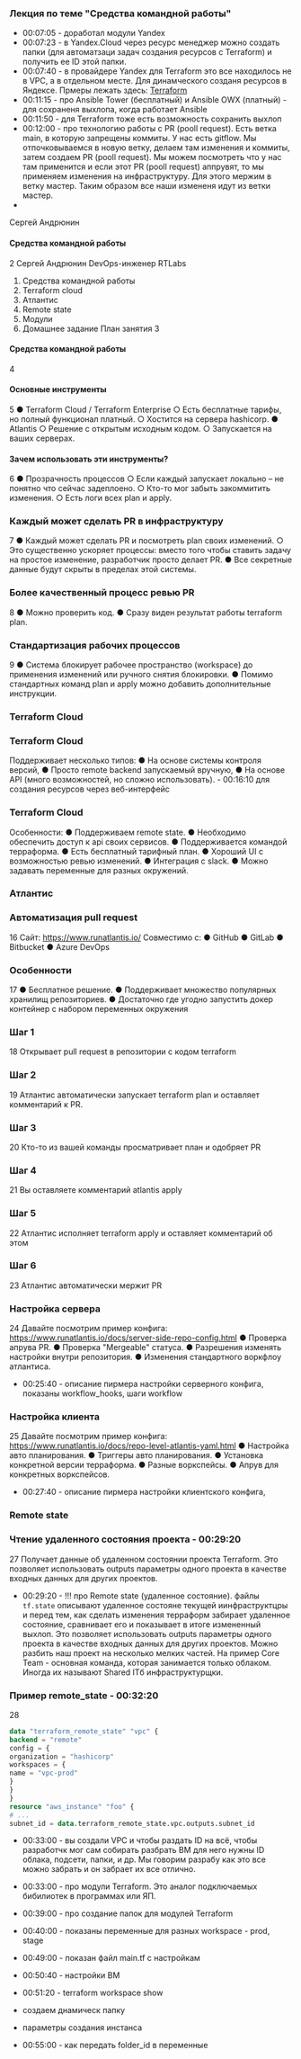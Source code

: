 ### Лекция по теме "Средства командной работы"

- 00:07:05 - доработал модули Yandex
- 00:07:23 - в Yandex.Cloud через ресурс менеджер можно создать папки (для автоматзаци задач создания ресурсов с Terraform) и получить ее ID этой папки. 
- 00:07:40 - в провайдере Yandex для Terraform это все находилось не в VPC, а в отдельном месте. Для динамческого созданя ресурсов в Яндексе. Прмеры лежать здесь: [Terraform](https://gitlab.com/k11s-os/infrastructure-as-code/-/tree/main/) 
- 00:11:15 - про Ansible Tower (бесплатный)  и Ansible OWX (платный) - для сохраненя выхлопа, когда работает Ansible
- 00:11:50 - для Terraform тоже есть возможность сохранить выхлоп
- 00:12:00 - про технологию работы с PR (pooll request). Есть ветка main, в которую запрещены коммиты. У нас есть gitflow. Мы отпочковываемся в новую ветку, делаем там изменения и коммиты, затем создаем PR (pooll request). Мы можем посмотреть что у нас там применится и если этот PR (pooll request) аппрувят, то мы применяем изменения на инфраструктуру. Для этого мержим в ветку мастер. Таким образом все наши измененя идут из ветки мастер.
- 

Сергей
Андрюнин
#### Средства командной работы
2
Сергей Андрюнин
DevOps-инженер
RTLabs
1. Средства командной работы
2. Terraform cloud
3. Атлантис
4. Remote state
5. Модули
6. Домашнее задание
План занятия
3

#### Средства командной работы
4

#### Основные инструменты
5
● Terraform Cloud / Terraform Enterprise
○ Есть бесплатные тарифы, но полный функционал платный.
○ Хостится на сервера hashicorp.
● Atlantis
○ Решение с открытым исходным кодом.
○ Запускается на ваших серверах.

#### Зачем использовать эти инструменты?
6
● Прозрачность процессов
○ Если каждый запускает локально – не понятно что сейчас
задеплоено.
○ Кто-то мог забыть закоммитить изменения.
○ Есть логи всех plan и apply.

### Каждый может сделать PR в инфраструктуру
7
● Каждый может сделать PR и посмотреть plan своих изменений.
○ Это существенно ускоряет процессы: вместо того чтобы
ставить задачу на простое изменение, разработчик просто
делает PR.
● Все секретные данные будут скрыты в пределах этой системы.

### Более качественный процесс ревью PR
8
● Можно проверить код.
● Сразу виден результат работы terraform plan.

### Стандартизация рабочих процессов
9
● Система блокирует рабочее пространство (workspace) до
применения изменений или ручного снятия блокировки.
● Помимо стандартных команд plan и apply можно добавить
дополнительные инструкции.

### Terraform Cloud
### Terraform Cloud
Поддерживает несколько типов:
● На основе системы контроля версий,
● Просто remote backend запускаемый вручную,
● На основе API (много возможностей, но сложно использовать). - 00:16:10 для создания ресурсов через веб-интерфейс

### Terraform Cloud
Особенности:
● Поддерживаем remote state.
● Необходимо обеспечить доступ к api своих сервисов.
● Поддерживается командой терраформа.
● Есть бесплатный тарифный план.
● Хороший UI с возможностью ревью изменений.
● Интеграция с slack.
● Можно задавать переменные для разных окружений.

### Атлантис
### Автоматизация pull request
16
Сайт: https://www.runatlantis.io/
Совместимо с:
● GitHub
● GitLab
● Bitbucket
● Azure DevOps

### Особенности
17
● Бесплатное решение.
● Поддерживает множество популярных хранилищ
репозиториев.
● Достаточно где угодно запустить докер контейнер с набором
переменных окружения

### Шаг 1
18
Открывает pull request в репозитории с кодом terraform

### Шаг 2
19
Атлантис
автоматически
запускает terraform
plan и оставляет
комментарий к PR.

### Шаг 3
20
Кто-то из вашей команды просматривает план и одобряет PR

### Шаг 4
21
Вы оставляете комментарий atlantis apply

### Шаг 5
22
Атлантис исполняет terraform apply и оставляет комментарий об этом

### Шаг 6
23
Атлантис автоматически мержит PR

### Настройка сервера
24
Давайте посмотрим пример конфига:
https://www.runatlantis.io/docs/server-side-repo-config.html
● Проверка апрува PR.
● Проверка "Mergeable" статуса.
● Разрешения изменять настройки внутри репозитория.
● Изменения стандартного воркфлоу атлантиса.

- 00:25:40 - описание пирмера настройки серверного конфига, показаны workflow_hooks,  шаги workflow

### Настройка клиента
25
Давайте посмотрим пример конфига:
https://www.runatlantis.io/docs/repo-level-atlantis-yaml.html
● Настройка авто планирования.
● Триггеры авто планирования.
● Установка конкретной версии терраформа.
● Разные воркспейсы.
● Апрув для конкретных воркспейсов.

- 00:27:40 - описание пирмера настройки клиентского конфига,


### Remote state

### Чтение удаленного состояния проекта  - 00:29:20
27
Получает данные об удаленном состоянии проекта
Terraform.
Это позволяет использовать outputs параметры одного
проекта в качестве входных данных для других проектов.

- 00:29:20 - !!! про Remote state (удаленное состояние). файлы `tf.state` описывают удаленное состояне текущей иинфраструктцры и перед тем, как сделать изменения терраформ забирает удаленное состояние, сравнивает его и показывает в итоге измененный выхлоп. Это позволяет использовать outputs параметры одного проекта в качестве входных данных для других проектов. Можно разбить наш проект на несколько мелких частей. На пример Core Team - основная команда, которая занимается только облаком. Иногда их называют Shared ITб инфраструктурщки.


### Пример remote_state - 00:32:20
28
```tf
data "terraform_remote_state" "vpc" {
backend = "remote"
config = {
organization = "hashicorp"
workspaces = {
name = "vpc-prod"
}
}
}
resource "aws_instance" "foo" {
# ...
subnet_id = data.terraform_remote_state.vpc.outputs.subnet_id
```
- 00:33:00 - вы создали VPC и чтобы раздать ID на всё, чтобы разработчк мог сам собирать  разбрать ВМ для него нужны ID облака, подсети, папки, и др. 
Мы говорим разрабу как это все можно забрать и он забрает их  все отлично. 




- 00:33:00 - про модули Terraform. Это аналог подключаемых бибилиотек в программах или ЯП.
- 00:39:00 - про создание папок для модулей Terraform
- 00:40:00 - показаны переменные для разных workspace - prod, stage

- 00:49:00 - показан файл main.tf с настройкам
- 00:50:40 - настройки ВМ
- 00:51:20 - terraform workspace show
- создаем днамическ папку
- параметры создания инстанса
- 00:55:00 - как передать folder_id в переменные


